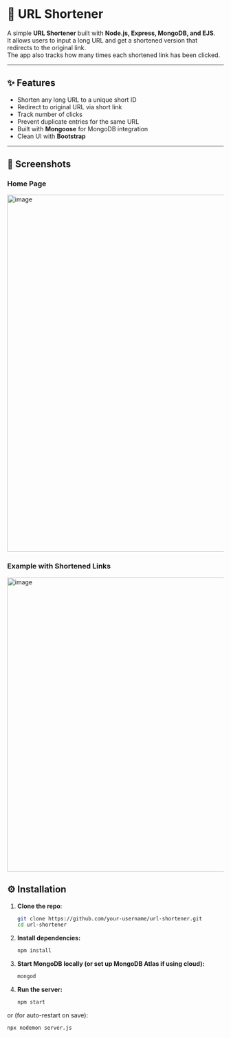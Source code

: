 # 🔗 URL Shortener

A simple **URL Shortener** built with **Node.js, Express, MongoDB, and EJS**.  
It allows users to input a long URL and get a shortened version that redirects to the original link.  
The app also tracks how many times each shortened link has been clicked.

---

## ✨ Features
- Shorten any long URL to a unique short ID
- Redirect to original URL via short link
- Track number of clicks
- Prevent duplicate entries for the same URL
- Built with **Mongoose** for MongoDB integration
- Clean UI with **Bootstrap**

---

## 📸 Screenshots

### Home Page
<img width="1663" height="831" alt="image" src="https://github.com/user-attachments/assets/afe58884-a20a-4a3b-84b2-5f364de92323" />


### Example with Shortened Links
<img width="1681" height="684" alt="image" src="https://github.com/user-attachments/assets/43a711ef-c824-42de-afb1-9c8877b5b363" />


## ⚙️ Installation

1. **Clone the repo**:
   ```bash
   git clone https://github.com/your-username/url-shortener.git
   cd url-shortener
2. **Install dependencies:**
   ```bash
   npm install
3. **Start MongoDB locally (or set up MongoDB Atlas if using cloud):**
   ```bash
   mongod
5. **Run the server:**
   ```bash
   npm start
  or (for auto-restart on save):
  ```bash
  npx nodemon server.js
